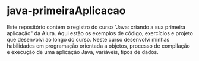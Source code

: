 # java-primeiraAplicacao
Este repositório contém o registro do curso "Java: criando a sua primeira aplicação" da Alura.  Aqui estão os exemplos de código, exercícios e projeto que desenvolvi ao longo do curso.  Neste curso desenvolvi minhas habilidades em programação orientada a objetos, processo de compilação e execução de uma aplicação Java, variáveis, tipos de dados.
